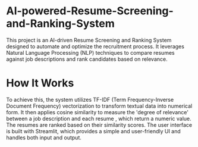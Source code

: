 # AI-powered-Resume-Screening-and-Ranking-System
This project is an AI-driven Resume Screening and Ranking System designed to automate and optimize the recruitment process. It leverages Natural Language Processing (NLP) techniques to compare resumes against job descriptions and rank candidates based on relevance.
# How It Works
To achieve this, the system utilizes TF-IDF (Term Frequency-Inverse Document Frequency) vectorization to transform textual data into numerical form. 
It then applies cosine similarity to measure the 'degree of relevance' between a job description and each resume , which return a numeric value. 
The resumes are ranked based on their similarity scores.
The user interface is built with Streamlit, which provides a simple and user-friendly UI and handles both input and output.
